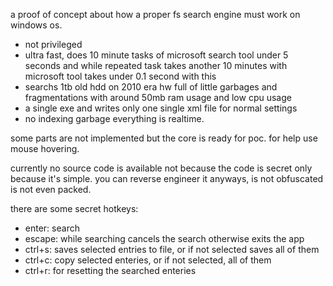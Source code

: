 a proof of concept about how a proper fs search engine must work on windows os.

- not privileged
- ultra fast, does 10 minute tasks of microsoft search tool under 5 seconds and while repeated task takes another 10 minutes with microsoft tool takes under 0.1 second with this
- searchs 1tb old hdd on 2010 era hw full of little garbages and fragmentations with around 50mb ram usage and low cpu usage
- a single exe and writes only one single xml file for normal settings
- no indexing garbage everything is realtime.

some parts are not implemented but the core is ready for poc. for help use mouse hovering.

currently no source code is available not because the code is secret only because it's simple. you can reverse engineer it anyways, is not obfuscated is not even packed.

there are some secret hotkeys:
- enter: search
- escape: while searching cancels the search otherwise exits the app
- ctrl+s: saves selected entries to file, or if not selected saves all of them
- ctrl+c: copy selected enteries, or if not selected, all of them
- ctrl+r: for resetting the searched enteries
